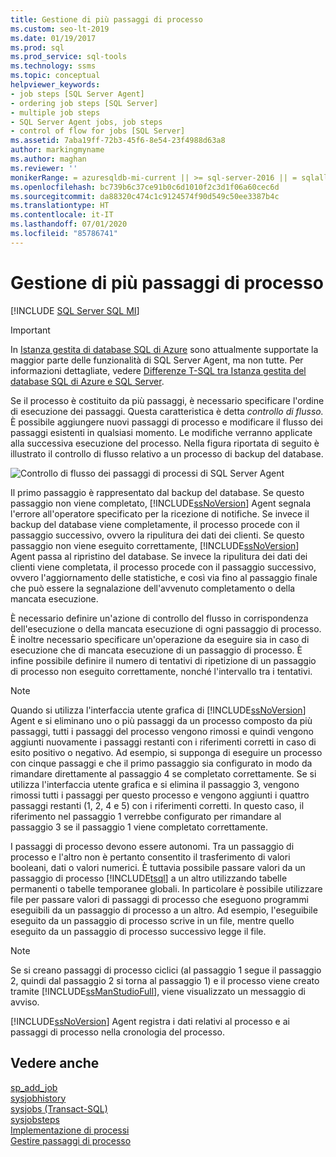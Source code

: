 ```yaml
---
title: Gestione di più passaggi di processo
ms.custom: seo-lt-2019
ms.date: 01/19/2017
ms.prod: sql
ms.prod_service: sql-tools
ms.technology: ssms
ms.topic: conceptual
helpviewer_keywords:
- job steps [SQL Server Agent]
- ordering job steps [SQL Server]
- multiple job steps
- SQL Server Agent jobs, job steps
- control of flow for jobs [SQL Server]
ms.assetid: 7aba19ff-72b3-45f6-8e54-23f4988d63a8
author: markingmyname
ms.author: maghan
ms.reviewer: ''
monikerRange: = azuresqldb-mi-current || >= sql-server-2016 || = sqlallproducts-allversions
ms.openlocfilehash: bc739b6c37ce91b0c6d1010f2c3d1f06a60cec6d
ms.sourcegitcommit: da88320c474c1c9124574f90d549c50ee3387b4c
ms.translationtype: HT
ms.contentlocale: it-IT
ms.lasthandoff: 07/01/2020
ms.locfileid: "85786741"
---
```

# <a name="handle-multiple-job-steps"></a>Gestione di più passaggi di processo
[!INCLUDE [SQL Server SQL MI](../../includes/applies-to-version/sql-asdbmi.md)]

> [!IMPORTANT]  
> In [Istanza gestita di database SQL di Azure](https://docs.microsoft.com/azure/sql-database/sql-database-managed-instance) sono attualmente supportate la maggior parte delle funzionalità di SQL Server Agent, ma non tutte. Per informazioni dettagliate, vedere [Differenze T-SQL tra Istanza gestita del database SQL di Azure e SQL Server](https://docs.microsoft.com/azure/sql-database/sql-database-managed-instance-transact-sql-information#sql-server-agent).

Se il processo è costituito da più passaggi, è necessario specificare l'ordine di esecuzione dei passaggi. Questa caratteristica è detta *controllo di flusso.* È possibile aggiungere nuovi passaggi di processo e modificare il flusso dei passaggi esistenti in qualsiasi momento. Le modifiche verranno applicate alla successiva esecuzione del processo. Nella figura riportata di seguito è illustrato il controllo di flusso relativo a un processo di backup del database.  
  
![Controllo di flusso dei passaggi di processi di SQL Server Agent](../../ssms/agent/media/dbflow01.gif "Controllo di flusso dei passaggi di processi di SQL Server Agent")  
  
Il primo passaggio è rappresentato dal backup del database. Se questo passaggio non viene completato, [!INCLUDE[ssNoVersion](../../includes/ssnoversion-md.md)] Agent segnala l'errore all'operatore specificato per la ricezione di notifiche. Se invece il backup del database viene completamente, il processo procede con il passaggio successivo, ovvero la ripulitura dei dati dei clienti. Se questo passaggio non viene eseguito correttamente, [!INCLUDE[ssNoVersion](../../includes/ssnoversion-md.md)] Agent passa al ripristino del database. Se invece la ripulitura dei dati dei clienti viene completata, il processo procede con il passaggio successivo, ovvero l'aggiornamento delle statistiche, e così via fino al passaggio finale che può essere la segnalazione dell'avvenuto completamento o della mancata esecuzione.  
  
È necessario definire un'azione di controllo del flusso in corrispondenza dell'esecuzione o della mancata esecuzione di ogni passaggio di processo. È inoltre necessario specificare un'operazione da eseguire sia in caso di esecuzione che di mancata esecuzione di un passaggio di processo. È infine possibile definire il numero di tentativi di ripetizione di un passaggio di processo non eseguito correttamente, nonché l'intervallo tra i tentativi.  
  
> [!NOTE]  
> Quando si utilizza l'interfaccia utente grafica di [!INCLUDE[ssNoVersion](../../includes/ssnoversion-md.md)] Agent e si eliminano uno o più passaggi da un processo composto da più passaggi, tutti i passaggi del processo vengono rimossi e quindi vengono aggiunti nuovamente i passaggi restanti con i riferimenti corretti in caso di esito positivo o negativo. Ad esempio, si supponga di eseguire un processo con cinque passaggi e che il primo passaggio sia configurato in modo da rimandare direttamente al passaggio 4 se completato correttamente. Se si utilizza l'interfaccia utente grafica e si elimina il passaggio 3, vengono rimossi tutti i passaggi per questo processo e vengono aggiunti i quattro passaggi restanti (1, 2, 4 e 5) con i riferimenti corretti. In questo caso, il riferimento nel passaggio 1 verrebbe configurato per rimandare al passaggio 3 se il passaggio 1 viene completato correttamente.  
  
I passaggi di processo devono essere autonomi. Tra un passaggio di processo e l'altro non è pertanto consentito il trasferimento di valori booleani, dati o valori numerici. È tuttavia possibile passare valori da un passaggio di processo [!INCLUDE[tsql](../../includes/tsql-md.md)] a un altro utilizzando tabelle permanenti o tabelle temporanee globali. In particolare è possibile utilizzare file per passare valori di passaggi di processo che eseguono programmi eseguibili da un passaggio di processo a un altro. Ad esempio, l'eseguibile eseguito da un passaggio di processo scrive in un file, mentre quello eseguito da un passaggio di processo successivo legge il file.  
  
> [!NOTE]  
> Se si creano passaggi di processo ciclici (al passaggio 1 segue il passaggio 2, quindi dal passaggio 2 si torna al passaggio 1) e il processo viene creato tramite [!INCLUDE[ssManStudioFull](../../includes/ssmanstudiofull-md.md)], viene visualizzato un messaggio di avviso.  
  
[!INCLUDE[ssNoVersion](../../includes/ssnoversion-md.md)] Agent registra i dati relativi al processo e ai passaggi di processo nella cronologia del processo.  
  
## <a name="see-also"></a>Vedere anche  
[sp_add_job](../../relational-databases/system-stored-procedures/sp-add-job-transact-sql.md)  
[sysjobhistory](../../relational-databases/system-tables/dbo-sysjobhistory-transact-sql.md)  
[sysjobs (Transact-SQL)](https://msdn.microsoft.com/e244a6a5-54c2-47a6-8039-dd1852b0ae59)  
[sysjobsteps](../../relational-databases/system-tables/dbo-sysjobsteps-transact-sql.md)  
[Implementazione di processi](../../ssms/agent/implement-jobs.md)  
[Gestire passaggi di processo](../../ssms/agent/manage-job-steps.md)  
  
